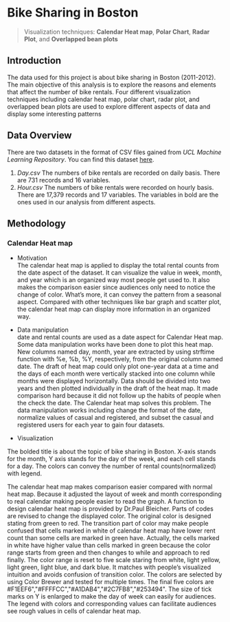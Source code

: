 # Bike Sharing in Boston

> Visualization techniques: **Calendar Heat map**, **Polar Chart**, **Radar Plot**, and **Overlapped bean plots**

## Introduction 
The data used for this project is about bike sharing in Boston (2011-2012). The main objective of this analysis is to explore the reasons and elements that affect the number of bike rentals. Four different visualization techniques including calendar heat map, polar chart, radar plot, and overlapped bean plots are used to explore different aspects of data and display some interesting patterns

## Data Overview
There are two datasets in the format of CSV files gained from *UCL Machine Learning Repository*. You can find this dataset [here](https://archive.ics.uci.edu/ml/datasets/bike+sharing+dataset).
1. *Day.csv*
The numbers of bike rentals are recorded on daily basis. There are 731 records and 16 variables.
2. *Hour.csv*
The numbers of bike rentals were recorded on hourly basis. There are 17,379 records and 17 variables. The variables in bold are the ones used in our analysis from different aspects. 

## Methodology
### Calendar Heat map
* Motivation<br/>
The calendar heat map is applied to display the total rental counts from the date aspect of the dataset. It can visualize the value in week, month, and year which is an organized way most people get used to. It also makes the comparison easier since audiences only need to notice the change of color. What’s more, it can convey the pattern from a seasonal aspect. Compared with other techniques like bar graph and scatter plot, the calendar heat map can display more information in an organized way.

* Data manipulation<br/>
date and rental counts are used as a date aspect for Calendar Heat map. Some data manipulation works have been done to plot this heat map. New columns named day, month, year are extracted by using strftime function with %e, %b, %Y, respectively, from the original column named date. The draft of heat map could only plot one-year data at a time and the days of each month were vertically stacked into one column while months were displayed horizontally. Data should be divided into two years and then plotted individually in the draft of the heat map. It made comparison hard because it did not follow up the habits of people when the check the date. The Calendar heat map solves this problem. The data manipulation works including change the format of the date, normalize values of casual and registered, and subset the casual and registered users for each year to gain four datasets. 

* Visualization<br/>

The bolded title is about the topic of bike sharing in Boston. X-axis stands for the month, Y axis stands for the day of the week, and each cell stands for a day. The colors can convey the number of rental counts(normalized) with legend. 

The calendar heat map makes comparison easier compared with normal heat map. Because it adjusted the layout of week and month corresponding to real calendar making people easier to read the graph. 
A function to design calendar heat map is provided by Dr.Paul Bleicher. Parts of codes are revised to change the displayed color. The original color is designed stating from green to red. The transition part of color may make people confused that cells marked in white of calendar heat map have lower rent count than some cells are marked in green have. Actually, the cells marked in white have higher value than cells marked in green because the color range starts from green and then changes to while and approach to red finally. The color range is reset to five scale staring from white, light yellow, light green, light blue, and dark blue. It matches with people’s visualized intuition and avoids confusion of transition color.  The colors are selected by using Color Brewer and tested for multiple times. The final five colors are #F1EEF6","#FFFFCC","#A1DAB4","#2C7FB8","#253494". The size of tick marks on Y is enlarged to make the day of week can easily for audiences. The legend with colors and corresponding values can facilitate audiences see rough values in cells of calendar heat map.

